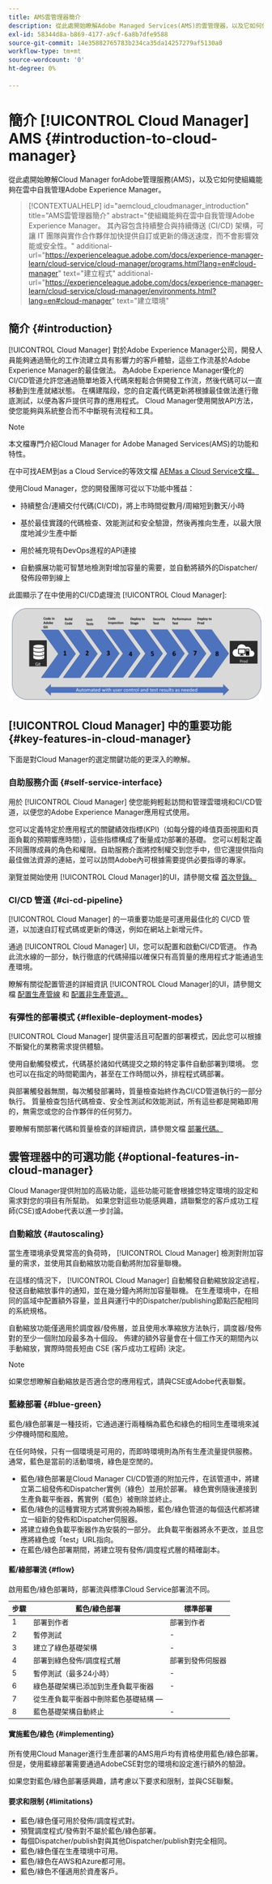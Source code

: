 ```yaml
---
title: AMS雲管理器簡介
description: 從此處開始瞭解Adobe Managed Services(AMS)的雲管理器，以及它如何使組織能夠在雲中自我管理Adobe Experience Manager。
exl-id: 58344d8a-b869-4177-a9cf-6a8b7dfe9588
source-git-commit: 14e35882765783b234ca35da14257279af5130a0
workflow-type: tm+mt
source-wordcount: '0'
ht-degree: 0%

---
```



# 簡介 [!UICONTROL Cloud Manager] AMS {#introduction-to-cloud-manager}

從此處開始瞭解Cloud Manager forAdobe管理服務(AMS)，以及它如何使組織能夠在雲中自我管理Adobe Experience Manager。

>[!CONTEXTUALHELP]
>id="aemcloud_cloudmanager_introduction"
>title="AMS雲管理器簡介"
>abstract="使組織能夠在雲中自我管理Adobe Experience Manager。 其內容包含持續整合與持續傳送 (CI/CD) 架構，可讓 IT 團隊與實作合作夥伴加快提供自訂或更新的傳送速度，而不會影響效能或安全性。"
>additional-url="https://experienceleague.adobe.com/docs/experience-manager-learn/cloud-service/cloud-manager/programs.html?lang=en#cloud-manager" text="建立程式"
>additional-url="https://experienceleague.adobe.com/docs/experience-manager-learn/cloud-service/cloud-manager/environments.html?lang=en#cloud-manager" text="建立環境"

## 簡介 {#introduction}

[!UICONTROL Cloud Manager] 對於Adobe Experience Manager公司，開發人員能夠通過簡化的工作流建立具有影響力的客戶體驗，這些工作流基於Adobe Experience Manager的最佳做法。 為Adobe Experience Manager優化的CI/CD管道允許您通過簡單地簽入代碼來輕鬆合併開發工作流，然後代碼可以一直移動到生產就緒狀態。 在構建階段，您的自定義代碼更新將根據最佳做法進行徹底測試，以便為客戶提供可靠的應用程式。 Cloud Manager使用開放API方法，使您能夠與系統整合而不中斷現有流程和工具。

>[!NOTE]
>
>本文檔專門介紹Cloud Manager for Adobe Managed Services(AMS)的功能和特性。
>
>在中可找AEM到as a Cloud Service的等效文檔 [AEMas a Cloud Service文檔。](https://experienceleague.adobe.com/docs/experience-manager-cloud-service/content/implementing/home.html)

使用Cloud Manager，您的開發團隊可從以下功能中獲益：

* 持續整合/連續交付代碼(CI/CD)，將上市時間從數月/周縮短到數天/小時

* 基於最佳實踐的代碼檢查、效能測試和安全驗證，然後再推向生產，以最大限度地減少生產中斷

* 用於補充現有DevOps進程的API連接

* 自動擴展功能可智慧地檢測對增加容量的需要，並自動將額外的Dispatcher/發佈段帶到線上

此圖顯示了在中使用的CI/CD處理流 [!UICONTROL Cloud Manager]:

![CI/CD流](/help/assets/screen_shot_2018-05-12at73843pm.png)

## [!UICONTROL Cloud Manager] 中的重要功能  {#key-features-in-cloud-manager}

下面是對Cloud Manager的選定關鍵功能的更深入的瞭解。

### 自助服務介面 {#self-service-interface}

用於 [!UICONTROL Cloud Manager] 使您能夠輕鬆訪問和管理雲環境和CI/CD管道，以便您的Adobe Experience Manager應用程式使用。

您可以定義特定於應用程式的關鍵績效指標(KPI)（如每分鐘的峰值頁面視圖和頁面負載的預期響應時間），這些指標構成了衡量成功部署的基礎。 您可以輕鬆定義不同團隊成員的角色和權限。自助服務介面將控制權交到您手中，但它還提供指向最佳做法資源的連結，並可以訪問Adobe內可根據需要提供必要指導的專家。

瀏覽並開始使用 [!UICONTROL Cloud Manager]的UI，請參閱文檔 [首次登錄。](/help/getting-started/first-time-login.md)

### CI/CD 管道 {#ci-cd-pipeline}

[!UICONTROL Cloud Manager] 的一項重要功能是可運用最佳化的 CI/CD 管道，以加速自訂程式碼或更新的傳送，例如在網站上新增元件。

通過 [!UICONTROL Cloud Manager] UI，您可以配置和啟動CI/CD管道。 作為此流水線的一部分，執行徹底的代碼掃描以確保只有高質量的應用程式才能通過生產環境。

瞭解有關從配置管道的詳細資訊 [!UICONTROL Cloud Manager]的UI，請參閱文檔 [配置生產管線](/help/using/production-pipelines.md) 和 [配置非生產管道。](/help/using/non-production-pipelines.md)

### 有彈性的部署模式 {#flexible-deployment-modes}

[!UICONTROL Cloud Manager] 提供靈活且可配置的部署模式，因此您可以根據不斷變化的業務需求提供體驗。

使用自動觸發模式，代碼基於諸如代碼提交之類的特定事件自動部署到環境。 您也可以在指定的時間範圍內，甚至在工作時間以外，排程程式碼部署。

與部署觸發器無關，每次觸發部署時，質量檢查始終作為CI/CD管道執行的一部分執行。 質量檢查包括代碼檢查、安全性測試和效能測試，所有這些都是開箱即用的，無需您或您的合作夥伴的任何努力。

要瞭解有關部署代碼和質量檢查的詳細資訊，請參閱文檔 [部署代碼。](/help/using/code-deployment.md)

## 雲管理器中的可選功能 {#optional-features-in-cloud-manager}

Cloud Manager提供附加的高級功能，這些功能可能會根據您特定環境的設定和需求對您的項目有所幫助。 如果您對這些功能感興趣，請聯繫您的客戶成功工程師(CSE)或Adobe代表以進一步討論。

### 自動縮放 {#autoscaling}

當生產環境承受異常高的負荷時， [!UICONTROL Cloud Manager] 檢測對附加容量的需求，並使用其自動縮放功能自動將附加容量聯機。

在這樣的情況下， [!UICONTROL Cloud Manager] 自動觸發自動縮放設定過程，發送自動縮放事件的通知，並在幾分鐘內將附加容量聯機。 在生產環境中，在相同的區域中配置額外容量，並且與運行中的Dispatcher/publishing節點匹配相同的系統規格。

自動縮放功能僅適用於調度器/發佈層，並且使用水準縮放方法執行，調度器/發佈對的至少一個附加段最多為十個段。 佈建的額外容量會在十個工作天的期間內以手動縮放，實際時間長短由 CSE (客戶成功工程師) 決定。

>[!NOTE]
>
>如果您想瞭解自動縮放是否適合您的應用程式，請與CSE或Adobe代表聯繫。

### 藍綠部署 {#blue-green}

藍色/綠色部署是一種技術，它通過運行兩種稱為藍色和綠色的相同生產環境來減少停機時間和風險。

在任何時候，只有一個環境是可用的，而即時環境則為所有生產流量提供服務。 通常，藍色是當前的活動環境，綠色是空閒的。

* 藍色/綠色部署是Cloud Manager CI/CD管道的附加元件，在該管道中，將建立第二組發佈和Dispatcher實例（綠色）並用於部署。 綠色實例隨後連接到生產負載平衡器，舊實例（藍色）被刪除並終止。
* 藍色/綠色的這種實現方式將實例視為瞬態，藍色/綠色管道的每個迭代都將建立一組新的發佈和Dispatcher伺服器。
* 將建立綠色負載平衡器作為安裝的一部分。 此負載平衡器將永不更改，並且您應將綠色或「test」URL指向。
* 在藍色/綠色部署期間，將建立現有發佈/調度程式層的精確副本。

#### 藍/綠部署流 {#flow}

啟用藍色/綠色部署時，部署流與標準Cloud Service部署流不同。

| 步驟 | 藍色/綠色部署 | 標準部署 |
|---|---|---|
| 1 | 部署到作者 | 部署到作者 |
| 2 | 暫停測試 | - |
| 3 | 建立了綠色基礎架構 | - |
| 4 | 部署到綠色發佈/調度程式層 | 部署到發佈伺服器 |
| 5 | 暫停測試（最多24小時） | - |
| 6 | 綠色基礎架構已添加到生產負載平衡器 | - |
| 7 | 從生產負載平衡器中刪除藍色基礎結構 —  |
| 8 | 藍色基礎架構自動終止 | - |

#### 實施藍色/綠色 {#implementing}

所有使用Cloud Manager進行生產部署的AMS用戶均有資格使用藍色/綠色部署。 但是，使用藍綠部署需要通過AdobeCSE對您的環境和設定進行額外的驗證。

如果您對藍色/綠色部署感興趣，請考慮以下要求和限制，並與CSE聯繫。

#### 要求和限制 {#limitations}

* 藍色/綠色僅可用於發佈/調度程式對。
* 預覽調度程式/發佈對不屬於藍色/綠色部署。
* 每個Dispatcher/publish對與其他Dispatcher/publish對完全相同。
* 藍色/綠色僅在生產環境中可用。
* 藍色/綠色在AWS和Azure都可用。
* 藍色/綠色不僅適用於資產客戶。
